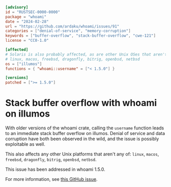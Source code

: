 ```toml
[advisory]
id = "RUSTSEC-0000-0000"
package = "whoami"
date = "2024-02-28"
url = "https://github.com/ardaku/whoami/issues/91"
categories = ["denial-of-service", "memory-corruption"]
keywords = ["buffer-overflow", "stack-buffer-overflow", "cwe-121"]
license = "CC0-1.0"

[affected]
# Solaris is also probably affected, as are other Unix OSes that aren't any of:
# linux, macos, freebsd, dragonfly, bitrig, openbsd, netbsd
os = ["illumos"]
functions = { "whoami::username" = ["< 1.5.0"] }

[versions]
patched = [">= 1.5.0"]
```

# Stack buffer overflow with whoami on illumos

With older versions of the whoami crate, calling the `username` function leads to an immediate stack
buffer overflow on illumos. Denial of service and data corruption have both been observed in the
wild, and the issue is possibly exploitable as well.

This also affects any other Unix platforms that aren't any of: `linux`, `macos`, `freebsd`,
`dragonfly`, `bitrig`, `openbsd`, `netbsd`.

This issue has been addressed in whoami 1.5.0.

For more information, see [this GitHub issue](https://github.com/ardaku/whoami/issues/91).
